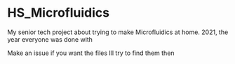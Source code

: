 # HS_Microfluidics
My senior tech project about trying to make Microfluidics at home. 2021, the year everyone was done with


Make an issue if you want the files Ill try to find them then

